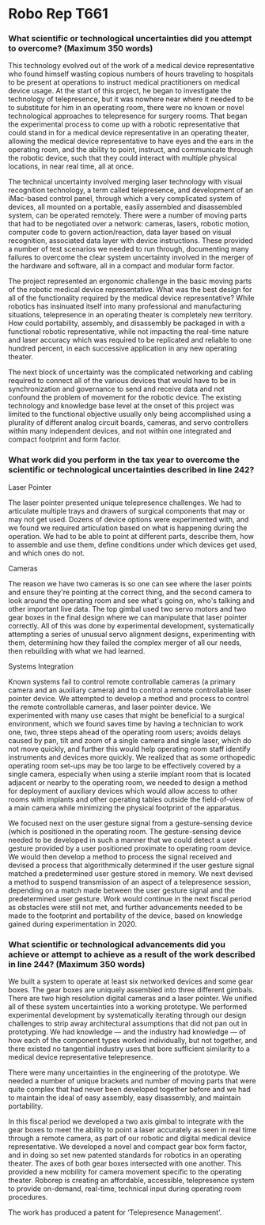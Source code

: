 Robo Rep T661
=================


### What scientific or technological uncertainties did you attempt to overcome? (Maximum 350 words)

This technology evolved out of the work of a medical device representative who found himself wasting copious numbers of hours traveling to hospitals to be present at operations to instruct medical practitioners on medical device usage. At the start of this project, he began to investigate the technology of telepresence, but it was nowhere near where it needed to be to substitute for him in an operating room, there were no known or novel technological approaches to telepresence for surgery rooms. That began the experimental process to come up with a robotic representative that could stand in for a medical device representative in an operating theater, allowing the medical device representative to have eyes and the ears in the operating room, and the ability to point, instruct, and communicate through the robotic device, such that they could interact with multiple physical locations, in near real time, all at once.

The technical uncertainty involved merging laser technology with visual recognition technology, a term called telepresence, and development of an iMac-based control panel, through which a very complicated system of devices, all mounted on a portable, easily assembled and disassembled system, can be operated remotely. There were a number of moving parts that had to be negotiated over a network: cameras,
lasers, robotic motion, computer code to govern action/reaction, data layer based on visual recognition, associated data layer with device instructions. These provided a number of test scenarios we needed to run through, documenting many failures to overcome the clear system uncertainty involved in the merger of the hardware and software, all in a compact and modular form factor.


The project represented an ergonomic challenge in the basic moving parts of the robotic medical device representative. What was the best design for all of the functionality required by the medical device representative? While robotics has insinuated itself into many professional and manufacturing situations, telepresence in an operating theater is completely new territory. How could portability, assembly, and disassembly be packaged in with a functional robotic representative, while not impacting the real-time nature and laser accuracy which was required to be replicated and reliable to one hundred percent, in each successive application in any new operating theater.


The next block of uncertainty was the complicated networking and cabling required to connect all of the various devices that would have to be in synchronization and governance to send and receive data and not confound the problem of movement for the robotic device. The existing technology and knowledge base level at the onset of this project was limited to the functional objective usually only being accomplished using a plurality of different analog circuit boards, cameras, and servo controllers within many independent devices, and not within one integrated and compact footprint and form factor.


### What work did you perform in the tax year to overcome the scientific or technological uncertainties described in line 242?

Laser Pointer

The laser pointer presented unique telepresence challenges. We had to articulate multiple trays and drawers of surgical components that may or may not get used. Dozens of device options were experimented with, and we found we required articulation based on what is happening during the operation. We had to be able to point at different parts, describe them, how to assemble and use them, define conditions under which devices get used, and which ones do not.

Cameras

The reason we have two cameras is so one can see where the laser points and ensure they're pointing at the correct thing, and the second camera to look around the operating room and see what's going on, who's talking and other important live data.
The top gimbal used two servo motors and two gear boxes in the final design where we can manipulate that laser pointer correctly. All of this was done by experimental development, systematically attempting a series of unusual servo alignment designs, experimenting with them, determining how they failed the complex merger of all our needs, then rebuilding with what we had learned.

Systems Integration

Known systems fail to control remote controllable cameras (a primary camera and an auxiliary camera) and to control a remote controllable laser pointer device. We attempted to develop a method and process to control the remote controllable cameras, and laser pointer device. We experimented with many use cases that might be beneficial to a surgical environment, which we found saves time by having a technician to work one, two, three steps ahead of the operating room users; avoids delays caused by pan, tilt and zoom of a single camera and single laser, which do not move quickly, and further this would help operating room staff identify instruments and devices more quickly. We realized that as some orthopedic operating room set-ups may be too large to be effectively covered by a single camera, especially when using a sterile implant room that is located adjacent or nearby to the operating room, we needed to design a method for deployment of auxiliary devices which would allow access to other rooms with implants and other operating tables outside the field-of-view of a main camera while minimizing the physical footprint of the apparatus.

We focused next on the user gesture signal from a gesture-sensing device (which is positioned in the operating room. The gesture-sensing device needed to be developed in such a manner that we could  detect a user gesture provided by a user positioned proximate to operating room device. We would then develop a method to process the signal received and devised a process that algorithmically determined if the user gesture signal matched a predetermined user gesture stored in memory. We next devised a method to suspend transmission of an aspect of a telepresence session, depending on a match made between the user gesture signal and the predetermined user gesture. Work would continue in the next fiscal period as obstacles were still not met, and further advancements needed to be made to the footprint and portability of the device, based on knowledge gained during experimentation in 2020.


### What scientific or technological advancements did you achieve or attempt to achieve as a result of the work described in line 244? (Maximum 350 words)

We built a system to operate at least six networked devices and some gear boxes. The gear boxes are uniquely assembled into three different gimbals. There are two high resolution digital cameras and a laser pointer. We unified all of these system uncertainties into a working prototype. We performed experimental development by systematically iterating through our design challenges to strip away architectural assumptions that did not pan out in prototyping. We had knowledge — and the industry had knowledge — of how each of the component types worked individually, but not together, and there existed no tangential industry uses that bore sufficient similarity to a medical device representative telepresence.

There were many uncertainties in the engineering of the prototype. We needed a number of unique brackets and number of moving parts that were quite complex that had never been developed together before and we had to maintain the ideal of easy assembly, easy disassembly, and maintain portability.

In this fiscal period we developed a two axis gimbal to integrate with the gear boxes to meet the ability to point a laser accurately as seen in real time through a remote camera, as part of our robotic and digital medical device representative. We developed a novel and compact gear box form factor, and in doing so set new patented standards for robotics in an operating theater. The axes of both gear boxes intersected with one another. This provided a new mobility for camera movement specific to the operating theater. Roborep is creating an affordable, accessible, telepresence system to provide on-demand, real-time, technical input during operating room procedures.

The work has produced a patent for ‘Telepresence Management’.
